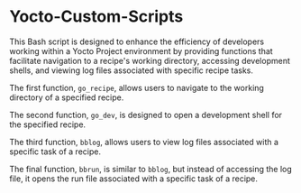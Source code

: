# Yocto-Custom-Scripts

This Bash script is designed to enhance the efficiency of developers working within a Yocto Project environment by providing functions that facilitate navigation to a recipe's working directory, accessing development shells, and viewing log files associated with specific recipe tasks. 


The first function, `go_recipe`, allows users to navigate to the working directory of a specified recipe.

The second function, `go_dev`, is designed to open a development shell for the specified recipe.

The third function, `bblog`, allows users to view log files associated with a specific task of a recipe. 

The final function, `bbrun`, is similar to `bblog`, but instead of accessing the log file, it opens the run file associated with a specific task of a recipe. 


